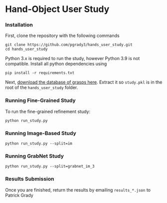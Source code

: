 # Hand-Object User Study

### Installation

First, clone the repository with the following commands
```
git clone https://github.com/pgrady3/hands_user_study.git
cd hands_user_study
```


Python 3.x is required to run the study, however Python 3.9 is not compatible. Install all python dependencies using

```
pip install -r requirements.txt
```
Next, [download the database of grasps here](https://www.dropbox.com/sh/saygfywfgi4458n/AADvnUWyS61IDnkvTyhuhadaa?dl=0). Extract it so `study.pkl` is in the root of the `hands_user_study` folder.


### Running Fine-Grained Study

To run the fine-grained refinement study:
```
python run_study.py
```

### Running Image-Based Study

```
python run_study.py --split=im
```

### Running GrabNet Study

```
python run_study.py --split=grabnet_im_3
```

### Results Submission
Once you are finished, return the results by emailing `results_*.json` to Patrick Grady
